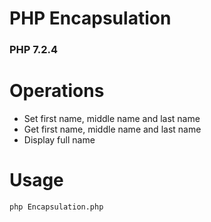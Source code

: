 # PHP Encapsulation  
### PHP 7.2.4  

# Operations  

* Set first name, middle name and last name  
* Get first name, middle name and last name  
* Display full name  

  
# Usage  
```
php Encapsulation.php  
```
